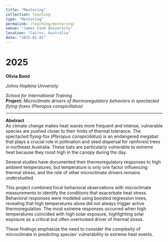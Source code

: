 ```yaml
---
title: "Mentoring"
collection: teaching
type: "Mentoring"
permalink: /teaching/mentoring/
venue: "James Cook University"
location: "Cairns, Australia"
date: "2025-01-01"
---
```


# 2025

**Olivia Bond**

*Johns Hopkins University*

*School for International Training*  
**Project:** *Microclimate drivers of thermoregulatory behaviors in spectacled flying-foxes (Pteropus conspicillatus)*

---

**Abstract**  
As climate change makes heat waves more frequent and intense, vulnerable species are pushed closer to their limits of thermal tolerance. The spectacled flying-fox (*Pteropus conspicillatus*) is an endangered megabat that plays a crucial role in pollination and seed dispersal for rainforest trees in northeast Australia. These bats are particularly vulnerable to extreme heat because they roost high in the canopy during the day.  

Several studies have documented their thermoregulatory responses to high ambient temperatures, but temperature is only one factor influencing thermal stress, and the role of other microclimate drivers remains understudied.  

This project combined focal behavioral observations with microclimate measurements to identify the conditions that exacerbate heat stress. Behavioral responses were modeled using boosted regression trees, revealing that high temperatures alone did not always trigger active thermoregulation. The most extreme responses occurred when high temperatures coincided with high solar exposure, highlighting solar exposure as a critical but often overlooked driver of thermal stress.  

These findings emphasize the need to consider the complexity of microclimate in predicting species’ vulnerability to extreme heat events.
